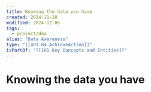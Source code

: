 ```yaml
---
title: Knowing the data you have
created: 2024-11-28
modified: 2024-12-06
tags:
  - project/dma
alias: "Data Awareness"
type: "[[401.04 AchieveAction]]"
isPartOf: "[[101 Key Concepts and Entities]]"
---
```

# Knowing the data you have
